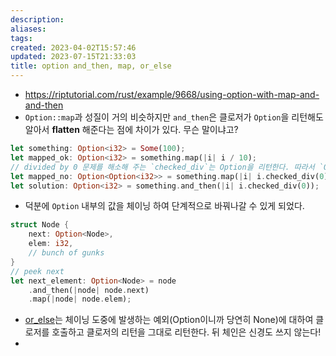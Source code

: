 ```yaml
---
description:
aliases: 
tags: 
created: 2023-04-02T15:57:46
updated: 2023-07-15T21:33:03
title: option and_then, map, or_else
---
```

- https://riptutorial.com/rust/example/9668/using-option-with-map-and-and-then
- `Option::map`과 성질이 거의 비슷하지만 `and_then`은 클로저가 `Option`을 리턴해도 알아서 **flatten** 해준다는 점에 차이가 있다. 무슨 말이냐고?

```rust
let something: Option<i32> = Some(100);
let mapped_ok: Option<i32> = something.map(|i| i / 10);
// divided by 0 문제를 해소해 주는 `checked_div`는 Option을 리턴한다. 따라서 `Option`이 두 번 씌워지게 되는데, 이는 우리가 원하는 방식이 아니다.
let mapped_no: Option<Option<i32>> = something.map(|i| i.checked_div(0));
let solution: Option<i32> = something.and_then(|i| i.checked_div(0));
```

- 덕분에 `Option` 내부의 값을 체이닝 하여 단계적으로 바꿔나갈 수 있게 되었다.

```rust
struct Node {
	next: Option<Node>,
	elem: i32,
	// bunch of gunks
}
// peek next
let next_element: Option<Node> = node
	.and_then(|node| node.next)
	.map(|node| node.elem);
```

- [or_else](https://doc.rust-lang.org/std/option/enum.Option.html#method.or_else)는 체이닝 도중에 발생하는 예외(Option이니까 당연히 None)에 대하여 클로저를 호출하고 클로저의 리턴을 그대로 리턴한다. 뒤 체인은 신경도 쓰지 않는다!
- 

